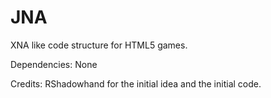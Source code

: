 # JNA
XNA like code structure for HTML5 games.

Dependencies: None 

Credits: RShadowhand for the initial idea and the initial code.